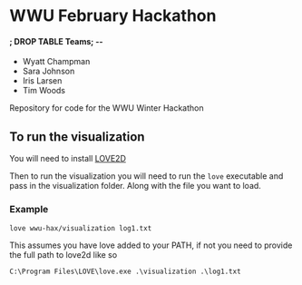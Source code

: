 # WWU February Hackathon
#### ; DROP TABLE Teams; --

- Wyatt Champman
- Sara Johnson
- Iris Larsen
- Tim Woods

Repository for code for the WWU Winter Hackathon

## To run the visualization
You will need to install [LOVE2D](https://love2d.org/)

Then to run the visualization you will need to run the `love` executable and pass in the visualization folder. Along with the file you want to load.

### Example
`love wwu-hax/visualization log1.txt`

This assumes you have love added to your PATH, if not you need to provide the full path to love2d like so

`C:\Program Files\LOVE\love.exe .\visualization .\log1.txt`
